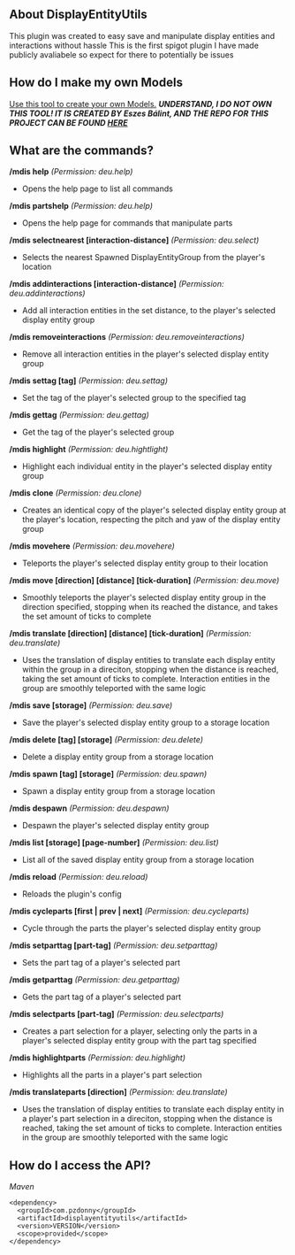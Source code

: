 
## About DisplayEntityUtils
This plugin was created to easy save and manipulate display entities and interactions without hassle
This is the first spigot plugin I have made publicly avaliabele so expect for there to potentially be issues
## **How do I make my own Models**
[Use this tool to create your own Models.](https://eszesbalint.github.io/bdstudio/editor)
***UNDERSTAND, I DO NOT OWN THIS TOOL! IT IS CREATED BY Eszes Bálint, AND THE REPO FOR THIS PROJECT CAN BE FOUND [HERE](https://github.com/eszesbalint/bdstudio)***

## **What are the commands?**

**/mdis help** *(Permission: deu.help)*
- Opens the help page to list all commands

**/mdis partshelp** *(Permission: deu.help)*
- Opens the help page for commands that manipulate parts

**/mdis selectnearest [interaction-distance]** *(Permission: deu.select)*
- Selects the nearest Spawned DisplayEntityGroup from the player's location

**/mdis addinteractions [interaction-distance]** *(Permission: deu.addinteractions)*
- Add all interaction entities in the set distance, to the player's selected display entity group

**/mdis removeinteractions** *(Permission: deu.removeinteractions)*
- Remove all interaction entities in the player's selected display entity group

**/mdis settag [tag]** *(Permission: deu.settag)*
- Set the tag of the player's selected group to the specified tag

**/mdis gettag** *(Permission: deu.gettag)*
- Get the tag of the player's selected group

**/mdis highlight** *(Permission: deu.hightlight)*
- Highlight each individual entity in the player's selected display entity group

**/mdis clone** *(Permission: deu.clone)*
- Creates an identical copy of the player's selected display entity group at the player's location, respecting the pitch and yaw of the display entity group

**/mdis movehere** *(Permission: deu.movehere)*
- Teleports the player's selected display entity group to their location

**/mdis move [direction] [distance] [tick-duration]** *(Permission: deu.move)*
- Smoothly teleports the player's selected display entity group in the direction specified, stopping when its reached the distance, and takes the set amount of ticks to complete

**/mdis translate [direction] [distance] [tick-duration]** *(Permission: deu.translate)*
- Uses the translation of display entities to translate each display entity within the group in a direciton, stopping when the distance is reached, taking the set amount of ticks to complete. Interaction entities in the group are smoothly teleported with the same logic

**/mdis save [storage]** *(Permission: deu.save)*
- Save the player's selected display entity group to a storage location

**/mdis delete [tag] [storage]** *(Permission: deu.delete)*
- Delete a display entity group from a storage location

**/mdis spawn [tag] [storage]** *(Permission: deu.spawn)*
- Spawn a display entity group from a storage location

**/mdis despawn** *(Permission: deu.despawn)*
- Despawn the player's selected display entity group

**/mdis list [storage] [page-number]** *(Permission: deu.list)*
- List all of the saved display entity group from a storage location

**/mdis reload** *(Permission: deu.reload)*
- Reloads the plugin's config

**/mdis cycleparts [first | prev | next]** *(Permission: deu.cycleparts)*
- Cycle through the parts the player's selected display entity group

**/mdis setparttag [part-tag]** *(Permission: deu.setparttag)*
- Sets the part tag of a player's selected part

**/mdis getparttag** *(Permission: deu.getparttag)*
- Gets the part tag of a player's selected part

**/mdis selectparts [part-tag]** *(Permission: deu.selectparts)*
- Creates a part selection for a player, selecting only the parts in a player's selected display entity group with the part tag specified

**/mdis highlightparts** *(Permission: deu.highlight)*
- Highlights all the parts in a player's part selection

**/mdis translateparts [direction]** *(Permission: deu.translate)*
- Uses the translation of display entities to translate each display entity in a player's part selection in a direciton, stopping when the distance is reached, taking the set amount of ticks to complete. Interaction entities in the group are smoothly teleported with the same logic

## **How do I access the API?**

*Maven*
```
<dependency>
  <groupId>com.pzdonny</groupId>
  <artifactId>displayentityutils</artifactId>
  <version>VERSION</version>
  <scope>provided</scope>
</dependency>
```
